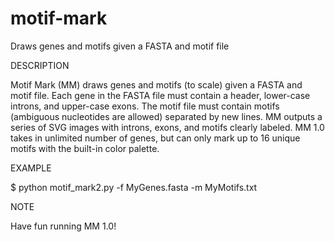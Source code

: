 # motif-mark
Draws genes and motifs given a FASTA and motif file

DESCRIPTION

Motif Mark (MM) draws genes and motifs (to scale) given a FASTA and motif file. 
Each gene in the FASTA file must contain a header, lower-case introns, and upper-case exons. The motif file must contain motifs (ambiguous nucleotides are allowed) separated by new lines. 
MM outputs a series of SVG images with introns, exons, and motifs clearly labeled. 
MM 1.0 takes in unlimited number of genes, but can only mark up to 16 unique motifs with the built-in color palette.

EXAMPLE

$ python motif_mark2.py -f MyGenes.fasta -m MyMotifs.txt

NOTE 

Have fun running MM 1.0! 
